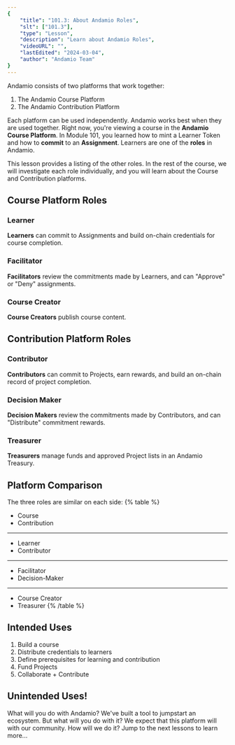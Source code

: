 ```yaml
---
{
    "title": "101.3: About Andamio Roles",
    "slt": ["101.3"],
    "type": "Lesson",
    "description": "Learn about Andamio Roles",
    "videoURL": "",
    "lastEdited": "2024-03-04",
    "author": "Andamio Team"
}
---
```


Andamio consists of two platforms that work together:
1. The Andamio Course Platform
2. The Andamio Contribution Platform

Each platform can be used independently. Andamio works best when they are used together. Right now, you're viewing a course in the **Andamio Course Platform**. In Module 101, you learned how to mint a Learner Token and how to **commit** to an **Assignment**. Learners are one of the **roles** in Andamio.

This lesson provides a listing of the other roles. In the rest of the course, we will investigate each role individually, and you will learn about the Course and Contribution platforms.

## Course Platform Roles
### Learner
**Learners** can commit to Assignments and build on-chain credentials for course completion.

### Facilitator
**Facilitators** review the commitments made by Learners, and can "Approve" or "Deny" assignments.

### Course Creator
**Course Creators** publish course content.

## Contribution Platform Roles
### Contributor
**Contributors** can commit to Projects, earn rewards, and build an on-chain record of project completion.

### Decision Maker
**Decision Makers** review the commitments made by Contributors, and can "Distribute" commitment rewards.

### Treasurer
**Treasurers** manage funds and approved Project lists in an Andamio Treasury.

## Platform Comparison
The three roles are similar on each side:
{% table %}
* Course
* Contribution
---
* Learner
* Contributor
---
* Facilitator
* Decision-Maker
---
* Course Creator
* Treasurer
{% /table %}

## Intended Uses
1. Build a course
2. Distribute credentials to learners
3. Define prerequisites for learning and contribution
4. Fund Projects
5. Collaborate + Contribute

## Unintended Uses!
What will you do with Andamio? We've built a tool to jumpstart an ecosystem. But what will you do with it? We expect that this platform will with our community. How will we do it? Jump to the next lessons to learn more...
